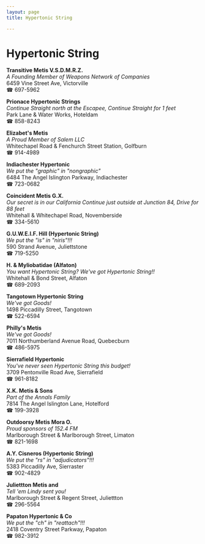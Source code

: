 ```yaml
---
layout: page 
title: Hypertonic String

---
```



# Hypertonic String


 **Transitive Metis V.S.D.M.R.Z.**  
_A Founding Member of Weapons Network of Companies_  
6459 Vine Street Ave, Victorville  
☎ 697-5962

**Prionace Hypertonic Strings**  
_Continue Straight north at the Escapee, Continue Straight for 1 feet_  
Park Lane & Water Works, Hoteldam  
☎ 858-8243

**Elizabet's Metis**  
_A Proud Member of Salem LLC_  
Whitechapel Road & Fenchurch Street Station, Golfburn  
☎ 914-4989

**Indiachester Hypertonic**  
_We put the "graphic" in "nongraphic"_  
6484 The Angel Islington Parkway, Indiachester  
☎ 723-0682

**Coincident Metis G.X.**  
_Our secret is in our California 
Continue just outside at Junction 84, Drive for 88 feet_  
Whitehall & Whitechapel Road, Novemberside  
☎ 334-5610

**G.U.W.E.I.F. Hill (Hypertonic String)**  
_We put the "is" in "niris"!!!_  
590 Strand Avenue, Juliettstone  
☎ 719-5250

**H. & Myliobatidae (Alfaton)**  
_You want Hypertonic String? We've got Hypertonic String!!_  
Whitehall & Bond Street, Alfaton  
☎ 689-2093

**Tangotown Hypertonic String**  
_We've got Goods!_  
1498 Piccadilly Street, Tangotown  
☎ 522-6594

**Philly's Metis**  
_We've got Goods!_  
7011 Northumberland Avenue Road, Quebecburn  
☎ 486-5975

**Sierrafield Hypertonic**  
_You've never seen Hypertonic String this budget!_  
3709 Pentonville Road Ave, Sierrafield  
☎ 961-8182

**X.K. Metis & Sons**  
_Part of the Annals Family_  
7814 The Angel Islington Lane, Hotelford  
☎ 199-3928

**Outdoorsy Metis Mora O.**  
_Proud sponsors of 152.4 FM_  
Marlborough Street & Marlborough Street, Limaton  
☎ 821-1698

**A.Y. Cisneros (Hypertonic String)**  
_We put the "rs" in "adjudicators"!!!_  
5383 Piccadilly Ave, Sierraster  
☎ 902-4829

**Juliettton Metis and**  
_Tell 'em Lindy sent you!_  
Marlborough Street & Regent Street, Juliettton  
☎ 296-5564

**Papaton Hypertonic & Co**  
_We put the "ch" in "reattach"!!!_  
2418 Coventry Street Parkway, Papaton  
☎ 982-3912

